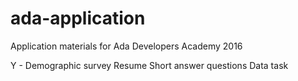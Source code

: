 # ada-application
Application materials for Ada Developers Academy 2016

Y - Demographic survey
Resume
Short answer questions
Data task
